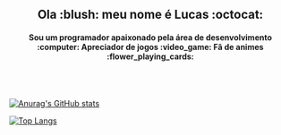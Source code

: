 <h2 align="center">
  Ola :blush: meu nome é Lucas :octocat:
</h2>

<h4 align="center">
  Sou um programador apaixonado pela área de desenvolvimento :computer:  Apreciador de jogos :video_game: Fâ de animes :flower_playing_cards:
</h4>

<br><br>

[![Anurag's GitHub stats](https://github-readme-stats.vercel.app/api?username=fogo5000&show_icons=true&theme=dark&hide_star=true)](https://github.com/anuraghazra/github-readme-stats)

<div align="rigth">
  
  [![Top Langs](https://github-readme-stats.vercel.app/api/top-langs/?username=fogo5000&layout=compact&theme=dark)](https://github.com/anuraghazra/github-readme-stats)
  
<div>

<!--
